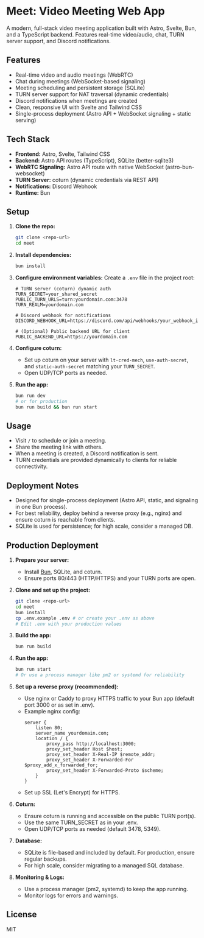 # Meet: Video Meeting Web App

A modern, full-stack video meeting application built with Astro, Svelte, Bun, and a TypeScript backend. Features real-time video/audio, chat, TURN server support, and Discord notifications.

## Features
- Real-time video and audio meetings (WebRTC)
- Chat during meetings (WebSocket-based signaling)
- Meeting scheduling and persistent storage (SQLite)
- TURN server support for NAT traversal (dynamic credentials)
- Discord notifications when meetings are created
- Clean, responsive UI with Svelte and Tailwind CSS
- Single-process deployment (Astro API + WebSocket signaling + static serving)

## Tech Stack
- **Frontend:** Astro, Svelte, Tailwind CSS
- **Backend:** Astro API routes (TypeScript), SQLite (better-sqlite3)
- **WebRTC Signaling:** Astro API route with native WebSocket (astro-bun-websocket)
- **TURN Server:** coturn (dynamic credentials via REST API)
- **Notifications:** Discord Webhook
- **Runtime:** Bun

## Setup

1. **Clone the repo:**
   ```sh
   git clone <repo-url>
   cd meet
   ```

2. **Install dependencies:**
   ```sh
   bun install
   ```

3. **Configure environment variables:**
   Create a `.env` file in the project root:
   ```env
   # TURN server (coturn) dynamic auth
   TURN_SECRET=your_shared_secret
   PUBLIC_TURN_URLS=turn:yourdomain.com:3478
   TURN_REALM=yourdomain.com

   # Discord webhook for notifications
   DISCORD_WEBHOOK_URL=https://discord.com/api/webhooks/your_webhook_id/your_webhook_token

   # (Optional) Public backend URL for client
   PUBLIC_BACKEND_URL=https://yourdomain.com
   ```

4. **Configure coturn:**
   - Set up coturn on your server with `lt-cred-mech`, `use-auth-secret`, and `static-auth-secret` matching your `TURN_SECRET`.
   - Open UDP/TCP ports as needed.

5. **Run the app:**
   ```sh
   bun run dev
   # or for production
   bun run build && bun run start
   ```

## Usage
- Visit `/` to schedule or join a meeting.
- Share the meeting link with others.
- When a meeting is created, a Discord notification is sent.
- TURN credentials are provided dynamically to clients for reliable connectivity.

## Deployment Notes
- Designed for single-process deployment (Astro API, static, and signaling in one Bun process).
- For best reliability, deploy behind a reverse proxy (e.g., nginx) and ensure coturn is reachable from clients.
- SQLite is used for persistence; for high scale, consider a managed DB.

## Production Deployment

1. **Prepare your server:**
   - Install [Bun](https://bun.sh/), SQLite, and coturn.
   - Ensure ports 80/443 (HTTP/HTTPS) and your TURN ports are open.

2. **Clone and set up the project:**
   ```sh
   git clone <repo-url>
   cd meet
   bun install
   cp .env.example .env # or create your .env as above
   # Edit .env with your production values
   ```

3. **Build the app:**
   ```sh
   bun run build
   ```

4. **Run the app:**
   ```sh
   bun run start
   # Or use a process manager like pm2 or systemd for reliability
   ```

5. **Set up a reverse proxy (recommended):**
   - Use nginx or Caddy to proxy HTTPS traffic to your Bun app (default port 3000 or as set in .env).
   - Example nginx config:
     ```nginx
     server {
         listen 80;
         server_name yourdomain.com;
         location / {
             proxy_pass http://localhost:3000;
             proxy_set_header Host $host;
             proxy_set_header X-Real-IP $remote_addr;
             proxy_set_header X-Forwarded-For $proxy_add_x_forwarded_for;
             proxy_set_header X-Forwarded-Proto $scheme;
         }
     }
     ```
   - Set up SSL (Let's Encrypt) for HTTPS.

6. **Coturn:**
   - Ensure coturn is running and accessible on the public TURN port(s).
   - Use the same TURN_SECRET as in your .env.
   - Open UDP/TCP ports as needed (default 3478, 5349).

7. **Database:**
   - SQLite is file-based and included by default. For production, ensure regular backups.
   - For high scale, consider migrating to a managed SQL database.

8. **Monitoring & Logs:**
   - Use a process manager (pm2, systemd) to keep the app running.
   - Monitor logs for errors and warnings.

## License
MIT 
